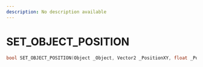 ```yaml
---
description: No description available 
---
```


# SET_OBJECT_POSITION

```cpp
bool SET_OBJECT_POSITION(Object _Object, Vector2 _PositionXY, float _PositionZ);
```